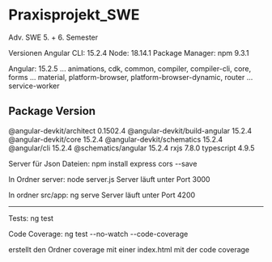 # Praxisprojekt_SWE
Adv. SWE 5. + 6. Semester

Versionen
Angular CLI: 15.2.4
Node: 18.14.1
Package Manager: npm 9.3.1

Angular: 15.2.5
... animations, cdk, common, compiler, compiler-cli, core, forms
... material, platform-browser, platform-browser-dynamic, router
... service-worker


Package                         Version
---------------------------------------------------------
@angular-devkit/architect       0.1502.4
@angular-devkit/build-angular   15.2.4
@angular-devkit/core            15.2.4
@angular-devkit/schematics      15.2.4
@angular/cli                    15.2.4
@schematics/angular             15.2.4
rxjs                            7.8.0
typescript                      4.9.5


Server für Json Dateien:
npm install express cors --save

In Ordner server:
node server.js
Server läuft unter Port 3000

In ordner src/app:
ng serve
Server läuft unter Port 4200

------------------------------------------------------------

Tests:
ng test

Code Coverage:
ng test --no-watch --code-coverage

erstellt den Ordner coverage mit einer index.html mit der code coverage

